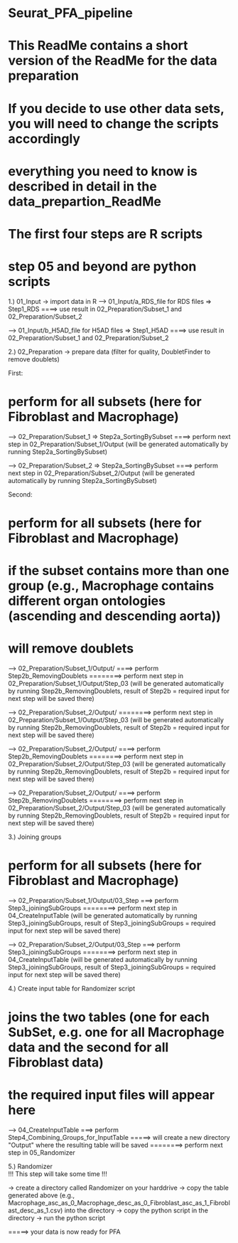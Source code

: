 # Seurat_PFA_pipeline
# This ReadMe contains a short version of the ReadMe for the data preparation
# If you decide to use other data sets, you will need to change the scripts accordingly
# everything you need to know is described in detail in the data_prepartion_ReadMe

# The first four steps are R scripts
# step 05 and beyond are python scripts


1.) 01_Input 
-> import data in R 
--> 01_Input/a_RDS_file for RDS files => Step1_RDS 
====> use result in 02_Preparation/Subset_1 and 02_Preparation/Subset_2

--> 01_Input/b_H5AD_file for H5AD files => Step1_H5AD 
====> use result in 02_Preparation/Subset_1 and 02_Preparation/Subset_2

2.) 02_Preparation
-> prepare data (filter for quality, DoubletFinder to remove doublets)

First:
# perform for all subsets (here for Fibroblast and Macrophage)

--> 02_Preparation/Subset_1 => Step2a_SortingBySubset 
====> perform next step in 02_Preparation/Subset_1/Output (will be generated automatically by running Step2a_SortingBySubset)

--> 02_Preparation/Subset_2 => Step2a_SortingBySubset
====> perform next step in 02_Preparation/Subset_2/Output (will be generated automatically by running Step2a_SortingBySubset)

Second:
# perform for all subsets (here for Fibroblast and Macrophage)
# if the subset contains more than one group (e.g., Macrophage contains different organ ontologies (ascending and descending aorta)) 
# will remove doublets 

--> 02_Preparation/Subset_1/Output/<firstSubset e.g. Macrophage_ascending aorta>
====> perform Step2b_RemovingDoublets 
========> perform next step in 02_Preparation/Subset_1/Output/Step_03 (will be generated automatically by running Step2b_RemovingDoublets,
                                          result of Step2b = required input for next step will be saved there)

--> 02_Preparation/Subset_2/Output/<secondSubset e.g. Macrophage_descending aorta>
========> perform next step in 02_Preparation/Subset_1/Output/Step_03 (will be generated automatically by running Step2b_RemovingDoublets,
                                          result of Step2b = required input for next step will be saved there)



--> 02_Preparation/Subset_2/Output/<firstSubset e.g. Fibroblast_ascending aorta>
====> perform Step2b_RemovingDoublets 
========> perform next step in 02_Preparation/Subset_2/Output/Step_03 (will be generated automatically by running Step2b_RemovingDoublets,
                                                                       result of Step2b = required input for next step will be saved there)

--> 02_Preparation/Subset_2/Output/<secondSubset e.g. Fibroblast_descending aorta>
====> perform Step2b_RemovingDoublets 
========> perform next step in 02_Preparation/Subset_2/Output/Step_03 (will be generated automatically by running Step2b_RemovingDoublets,
                                                                       result of Step2b = required input for next step will be saved there)

3.) Joining groups
# perform for all subsets (here for Fibroblast and Macrophage)

--> 02_Preparation/Subset_1/Output/03_Step
===> perform Step3_joiningSubGroups
========> perform next step in 04_CreateInputTable (will be generated automatically by running Step3_joiningSubGroups,
                                                    result of Step3_joiningSubGroups = required input for next step will be saved there)

--> 02_Preparation/Subset_2/Output/03_Step
===> perform Step3_joiningSubGroups
========> perform next step in 04_CreateInputTable (will be generated automatically by running Step3_joiningSubGroups,
                                                    result of Step3_joiningSubGroups = required input for next step will be saved there)

4.) Create input table for Randomizer script
# joins the two tables (one for each SubSet, e.g. one for all Macrophage data and the second for all Fibroblast data)
# the required input files will appear here

--> 04_CreateInputTable
===> perform Step4_Combining_Groups_for_InputTable
=====>  will create a new directory "Output" where the resulting table will be saved
========> perform next step in 05_Randomizer 

5.) Randomizer  
!!! This step will take some time !!!

-> create a directory called Randomizer on your harddrive
-> copy the table generated above (e.g., Macrophage_asc_as_0_Macrophage_desc_as_0_Fibroblast_asc_as_1_Fibroblast_desc_as_1.csv)
	into the directory
-> copy the python script in the directory
-> run the python script

=====> your data is now ready for PFA




